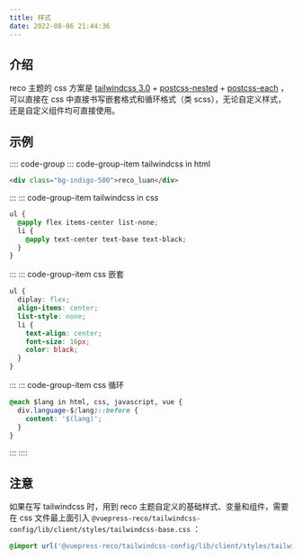```yaml
---
title: 样式
date: 2022-08-06 21:44:36
---
```


## 介绍

reco 主题的 css 方案是 [tailwindcss 3.0](https://tailwindcss.com/docs/installation) + [postcss-nested](https://github.com/postcss/postcss-nested) + [postcss-each](https://github.com/madyankin/postcss-each) ，可以直接在 css 中直接书写嵌套格式和循环格式（类 scss），无论自定义样式，还是自定义组件均可直接使用。

## 示例

:::: code-group
::: code-group-item tailwindcss in html
```html
<div class="bg-indigo-500">reco_luan</div>
```
:::
::: code-group-item tailwindcss in css
```css
ul {
  @apply flex items-center list-none;
  li {
    @apply text-center text-base text-black;
  }
}
```
:::
::: code-group-item css 嵌套
```css
ul {
  diplay: flex;
  align-items: center;
  list-style: none;
  li {
    text-align: center;
    font-size: 16px;
    color: black;
  }
}
```
:::
::: code-group-item css 循环
```css
@each $lang in html, css, javascript, vue {
  div.language-$(lang)::before {
    content: '$(lang)';
  }
}
```
:::
::::

## 注意

如果在写 tailwindcss 时，用到 reco 主题自定义的基础样式、变量和组件，需要在 css 文件最上面引入 `@vuepress-reco/tailwindcss-config/lib/client/styles/tailwindcss-base.css` ：

```css
@import url('@vuepress-reco/tailwindcss-config/lib/client/styles/tailwindcss-base.css');
```
